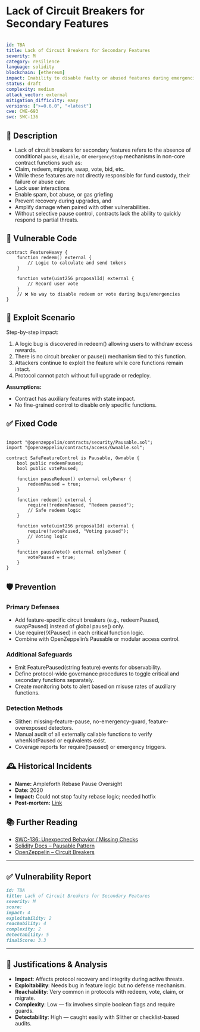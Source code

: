 # Lack of Circuit Breakers for Secondary Features 

```YAML

id: TBA
title: Lack of Circuit Breakers for Secondary Features 
severity: M
category: resilience
language: solidity
blockchain: [ethereum]
impact: Inability to disable faulty or abused features during emergencies
status: draft
complexity: medium
attack_vector: external
mitigation_difficulty: easy
versions: [">=0.6.0", "<latest"]
cwe: CWE-693
swc: SWC-136

```

## 📝 Description

- Lack of circuit breakers for secondary features refers to the absence of conditional `pause`, `disable`, or `emergencyStop` mechanisms in non-core contract functions such as:
- Claim, redeem, migrate, swap, vote, bid, etc.
- While these features are not directly responsible for fund custody, their failure or abuse can:
- Lock user interactions
- Enable spam, bot abuse, or gas griefing
- Prevent recovery during upgrades, and
- Amplify damage when paired with other vulnerabilities.
- Without selective pause control, contracts lack the ability to quickly respond to partial threats.

## 🚨 Vulnerable Code

```solidity
contract FeatureHeavy {
    function redeem() external {
        // Logic to calculate and send tokens
    }

    function vote(uint256 proposalId) external {
        // Record user vote
    }
    // ❌ No way to disable redeem or vote during bugs/emergencies
}

```

## 🧪 Exploit Scenario

Step-by-step impact:

1. A logic bug is discovered in redeem() allowing users to withdraw excess rewards.
2. There is no circuit breaker or pause() mechanism tied to this function.
3. Attackers continue to exploit the feature while core functions remain intact.
4. Protocol cannot patch without full upgrade or redeploy.

**Assumptions:**

- Contract has auxiliary features with state impact.
- No fine-grained control to disable only specific functions.

## ✅ Fixed Code

```solidity

import "@openzeppelin/contracts/security/Pausable.sol";
import "@openzeppelin/contracts/access/Ownable.sol";

contract SafeFeatureControl is Pausable, Ownable {
    bool public redeemPaused;
    bool public votePaused;

    function pauseRedeem() external onlyOwner {
        redeemPaused = true;
    }

    function redeem() external {
        require(!redeemPaused, "Redeem paused");
        // Safe redeem logic
    }

    function vote(uint256 proposalId) external {
        require(!votePaused, "Voting paused");
        // Voting logic
    }

    function pauseVote() external onlyOwner {
        votePaused = true;
    }
}

```


## 🛡️ Prevention

### Primary Defenses

- Add feature-specific circuit breakers (e.g., redeemPaused, swapPaused) instead of global pause() only.
- Use require(!XPaused) in each critical function logic.
- Combine with OpenZeppelin’s Pausable or modular access control.

### Additional Safeguards

- Emit FeaturePaused(string feature) events for observability.
- Define protocol-wide governance procedures to toggle critical and secondary functions separately.
- Create monitoring bots to alert based on misuse rates of auxiliary functions.

### Detection Methods

- Slither: missing-feature-pause, no-emergency-guard, feature-overexposed detectors.
- Manual audit of all externally callable functions to verify whenNotPaused or equivalents exist.
- Coverage reports for require(!paused) or emergency triggers.

## 🕰️ Historical Incidents

- **Name:** Ampleforth Rebase Pause Oversight 
- **Date:** 2020 
- **Impact:** Could not stop faulty rebase logic; needed hotfix 
- **Post-mortem:** [Link](https://ampleforth.org/blog) 


## 📚 Further Reading

- [SWC-136: Unexpected Behavior / Missing Checks](https://swcregistry.io/docs/SWC-136) 
- [Solidity Docs – Pausable Pattern](https://docs.openzeppelin.com/contracts/4.x/api/security#Pausable) 
- [OpenZeppelin – Circuit Breakers](https://docs.openzeppelin.com/contracts/4.x/extending-contracts#using-hooks) 


---

## ✅ Vulnerability Report

```markdown
id: TBA
title: Lack of Circuit Breakers for Secondary Features 
severity: M
score:
impact: 4         
exploitability: 2 
reachability: 4   
complexity: 2     
detectability: 5  
finalScore: 3.3


```

---

## 📄 Justifications & Analysis

- **Impact**: Affects protocol recovery and integrity during active threats.
- **Exploitability**: Needs bug in feature logic but no defense mechanism.
- **Reachability**: Very common in protocols with redeem, vote, claim, or migrate.
- **Complexity**: Low — fix involves simple boolean flags and require guards.
- **Detectability**: High — caught easily with Slither or checklist-based audits.